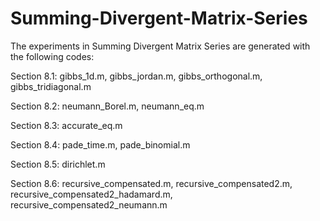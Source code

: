 # Summing-Divergent-Matrix-Series
The experiments in Summing Divergent Matrix Series are generated with the following codes:

Section 8.1:
  gibbs_1d.m,
  gibbs_jordan.m,
  gibbs_orthogonal.m,
  gibbs_tridiagonal.m

Section 8.2:
  neumann_Borel.m,
  neumann_eq.m
  
Section 8.3:
  accurate_eq.m

Section 8.4:
  pade_time.m,
  pade_binomial.m

Section 8.5:
  dirichlet.m

Section 8.6:
  recursive_compensated.m,
  recursive_compensated2.m,
  recursive_compensated2_hadamard.m, 
  recursive_compensated2_neumann.m
